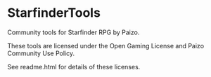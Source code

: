 # StarfinderTools
Community tools for Starfinder RPG by Paizo.

These tools are licensed under the Open Gaming License and Paizo Community Use Policy.

See readme.html for details of these licenses.
